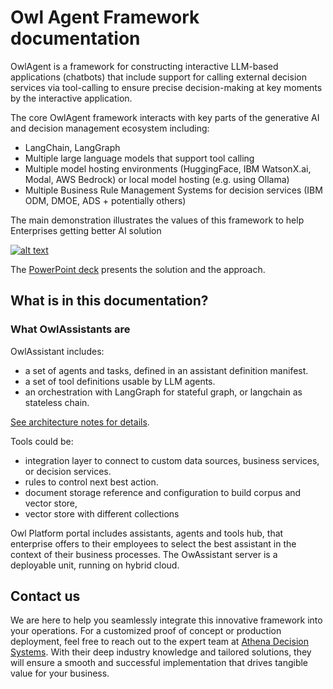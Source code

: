 # Owl Agent Framework documentation

OwlAgent is a framework for constructing interactive LLM-based applications (chatbots) that include support for calling external decision services via tool-calling to ensure precise decision-making at key moments by the interactive application.

The core OwlAgent framework interacts with key parts of the generative AI and decision management ecosystem including:

* LangChain, LangGraph
* Multiple large language models that support tool calling
* Multiple model hosting environments (HuggingFace, IBM WatsonX.ai, Modal, AWS Bedrock) or local model hosting (e.g. using Ollama)
* Multiple Business Rule Management Systems for decision services (IBM ODM, DMOE, ADS + potentially others)

The main demonstration illustrates the values of this framework to help Enterprises getting better AI solution

[![alt text](https://img.youtube.com/vi/fGEU_obHM5M/0.jpg)](https://www.youtube.com/watch?v=fGEU_obHM5M)

The [PowerPoint deck](https://github.com/AthenaDecisionSystems/athena-owl-core/blob/main/docs/assets/athena-shorter%202024-05-14.pptx) presents the solution and the approach.

## What is in this documentation?

### What OwlAssistants are

OwlAssistant includes: 

* a set of agents and tasks, defined in an assistant definition manifest.
* a set of tool definitions usable by LLM agents.
* an orchestration with LangGraph for stateful graph, or langchain as stateless chain.

[See architecture notes for details](arch.md).


Tools could be:

* integration layer to connect to custom data sources, business services, or decision services.
* rules to control next best action.
* document storage reference and configuration to build corpus and vector store, 
* vector store with different collections

Owl Platform portal includes assistants, agents and tools hub, that enterprise offers to their employees to select the best assistant in the context of their business processes. The OwAssistant server is a deployable unit, running on hybrid cloud.

## Contact us

We are here to help you seamlessly integrate this innovative framework into your operations. For a customized proof of concept or production deployment, feel free to reach out to the expert team at [Athena Decision Systems](https://athenadecisions.com/contact-us). With their deep industry knowledge and tailored solutions, they will ensure a smooth and successful implementation that drives tangible value for your business.
